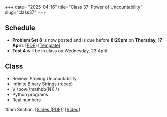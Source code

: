 +++
date= "2025-04-16"
title="Class 37: Power of Uncountability"
slug="class37"
+++

## Schedule

- **Problem Set 8** is now posted and is due before **8:29pm** on
**Thursday, 17 April**: [[PDF](/docs/ps8.pdf)] [[Template](https://www.overleaf.com/read/kvgvzvcddmbg#0a0ff9)]
- **Test 4** will be in class on Wednesday, 23 April.

## Class

- Review: Proving Uncountability
- Infinite Binary Strings (recap)
- \\( \pow(\mathbb{N}) \\)
- Python programs
- Real numbers

10am Section: [[Slides (PDF)](https://www.dropbox.com/scl/fi/o5tec5e2ctirhmvvl6ugx/cs2120-class37-dave.pdf?rlkey=2ey1oe9mhq1a42qf58k3wq9yq&dl=0)] [[Video](https://uva.hosted.panopto.com/Panopto/Pages/Viewer.aspx?id=a1804545-832f-43e5-9f20-b2c100e6caa7)]  
<!-- 2pm Section: [[Slides (PDF)](https://virginia.box.com/s/d3sx0m0jv11x9zmwykb4whnys8n27nm1)] [[Video](https://uva.hosted.panopto.com/Panopto/Pages/Viewer.aspx?id=9fcadc68-319f-452e-8845-b2bf0128d2ad)]  -->